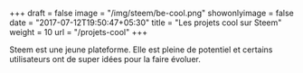+++
draft = false
image = "/img/steem/be-cool.png"
showonlyimage = false
date = "2017-07-12T19:50:47+05:30"
title = "Les projets cool sur Steem"
weight = 10
url = "/projets-cool"
+++

Steem est une jeune plateforme. Elle est pleine de potentiel et certains utilisateurs ont de super idées pour la faire évoluer.
<!--more-->

